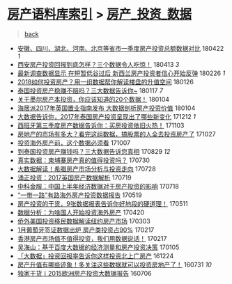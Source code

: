 [房产语料库索引](../../README.md)  > [房产_投资_数据](房产_投资_数据.md)
====
> [back](../README.md)

- [安徽、四川、湖北、河南、北京等省市一季度房产投资总额数据对比](http://jkwz.applinzi.com/ittc/7094826320435610630.html#%E5%AE%89%E5%BE%BD%E3%80%81%E5%9B%9B%E5%B7%9D%E3%80%81%E6%B9%96%E5%8C%97%E3%80%81%E6%B2%B3%E5%8D%97%E3%80%81%E5%8C%97%E4%BA%AC%E7%AD%89%E7%9C%81%E5%B8%82%E4%B8%80%E5%AD%A3%E5%BA%A6%E6%88%BF%E4%BA%A7%E6%8A%95%E8%B5%84%E6%80%BB%E9%A2%9D%E6%95%B0%E6%8D%AE%E5%AF%B9%E6%AF%94) 180422 *1* 
- [西安房产投资回报到底怎样？三个数据令人吃惊！](http://jkwz.applinzi.com/ittc/7091328374222095371.html#%E8%A5%BF%E5%AE%89%E6%88%BF%E4%BA%A7%E6%8A%95%E8%B5%84%E5%9B%9E%E6%8A%A5%E5%88%B0%E5%BA%95%E6%80%8E%E6%A0%B7%EF%BC%9F%E4%B8%89%E4%B8%AA%E6%95%B0%E6%8D%AE%E4%BB%A4%E4%BA%BA%E5%90%83%E6%83%8A%EF%BC%81) 180413 *3* 
- [最新调查数据显示 在短暂低谷过后 新西兰房产投资者信心开始反弹](http://jkwz.applinzi.com/ittc/7074382915926754310.html#%E6%9C%80%E6%96%B0%E8%B0%83%E6%9F%A5%E6%95%B0%E6%8D%AE%E6%98%BE%E7%A4%BA+%E5%9C%A8%E7%9F%AD%E6%9A%82%E4%BD%8E%E8%B0%B7%E8%BF%87%E5%90%8E+%E6%96%B0%E8%A5%BF%E5%85%B0%E6%88%BF%E4%BA%A7%E6%8A%95%E8%B5%84%E8%80%85%E4%BF%A1%E5%BF%83%E5%BC%80%E5%A7%8B%E5%8F%8D%E5%BC%B9) 180226 *1* 
- [2018如何投资房产？用一组数据帮你解读楼盘的升值空间](http://jkwz.applinzi.com/ittc/7062873537079936010.html#2018%E5%A6%82%E4%BD%95%E6%8A%95%E8%B5%84%E6%88%BF%E4%BA%A7%EF%BC%9F%E7%94%A8%E4%B8%80%E7%BB%84%E6%95%B0%E6%8D%AE%E5%B8%AE%E4%BD%A0%E8%A7%A3%E8%AF%BB%E6%A5%BC%E7%9B%98%E7%9A%84%E5%8D%87%E5%80%BC%E7%A9%BA%E9%97%B4) 180126  
- [泰国投资房产稳赚不赔吗？三大数据告诉你~](http://jkwz.applinzi.com/ittc/7059515820621693959.html#%E6%B3%B0%E5%9B%BD%E6%8A%95%E8%B5%84%E6%88%BF%E4%BA%A7%E7%A8%B3%E8%B5%9A%E4%B8%8D%E8%B5%94%E5%90%97%EF%BC%9F%E4%B8%89%E5%A4%A7%E6%95%B0%E6%8D%AE%E5%91%8A%E8%AF%89%E4%BD%A0%7E) 180117 *7* 
- [关于墨尔房产本投资，你应该知道的20个数据！](http://jkwz.applinzi.com/ittc/7054793349653857286.html#%E5%85%B3%E4%BA%8E%E5%A2%A8%E5%B0%94%E6%88%BF%E4%BA%A7%E6%9C%AC%E6%8A%95%E8%B5%84%EF%BC%8C%E4%BD%A0%E5%BA%94%E8%AF%A5%E7%9F%A5%E9%81%93%E7%9A%8420%E4%B8%AA%E6%95%B0%E6%8D%AE%EF%BC%81) 180104  
- [海居派2017年英国置业指南发布 大数据剖析房产投资价值](http://jkwz.applinzi.com/ittc/7054680064019399696.html#%E6%B5%B7%E5%B1%85%E6%B4%BE2017%E5%B9%B4%E8%8B%B1%E5%9B%BD%E7%BD%AE%E4%B8%9A%E6%8C%87%E5%8D%97%E5%8F%91%E5%B8%83+%E5%A4%A7%E6%95%B0%E6%8D%AE%E5%89%96%E6%9E%90%E6%88%BF%E4%BA%A7%E6%8A%95%E8%B5%84%E4%BB%B7%E5%80%BC) 180104  
- [大数据告诉你，2017年泰国房产投资呈现出了哪些新变化](http://jkwz.applinzi.com/ittc/7046113344434471952.html#%E5%A4%A7%E6%95%B0%E6%8D%AE%E5%91%8A%E8%AF%89%E4%BD%A0%EF%BC%8C2017%E5%B9%B4%E6%B3%B0%E5%9B%BD%E6%88%BF%E4%BA%A7%E6%8A%95%E8%B5%84%E5%91%88%E7%8E%B0%E5%87%BA%E4%BA%86%E5%93%AA%E4%BA%9B%E6%96%B0%E5%8F%98%E5%8C%96) 171212 *1* 
- [西班牙第三季度房产数据告诉你：买房投资依旧火热！](http://jkwz.applinzi.com/ittc/7031746154063201296.html#%E8%A5%BF%E7%8F%AD%E7%89%99%E7%AC%AC%E4%B8%89%E5%AD%A3%E5%BA%A6%E6%88%BF%E4%BA%A7%E6%95%B0%E6%8D%AE%E5%91%8A%E8%AF%89%E4%BD%A0%EF%BC%9A%E4%B9%B0%E6%88%BF%E6%8A%95%E8%B5%84%E4%BE%9D%E6%97%A7%E7%81%AB%E7%83%AD%EF%BC%81) 171103  
- [房地产的市场有多大？看完这组数据，搞股票的人全去投资房产了](http://jkwz.applinzi.com/ittc/7029147850603234321.html#%E6%88%BF%E5%9C%B0%E4%BA%A7%E7%9A%84%E5%B8%82%E5%9C%BA%E6%9C%89%E5%A4%9A%E5%A4%A7%EF%BC%9F%E7%9C%8B%E5%AE%8C%E8%BF%99%E7%BB%84%E6%95%B0%E6%8D%AE%EF%BC%8C%E6%90%9E%E8%82%A1%E7%A5%A8%E7%9A%84%E4%BA%BA%E5%85%A8%E5%8E%BB%E6%8A%95%E8%B5%84%E6%88%BF%E4%BA%A7%E4%BA%86) 171027  
- [投资海外房产前，这个数据必须看](http://jkwz.applinzi.com/ittc/7021614567833207825.html#%E6%8A%95%E8%B5%84%E6%B5%B7%E5%A4%96%E6%88%BF%E4%BA%A7%E5%89%8D%EF%BC%8C%E8%BF%99%E4%B8%AA%E6%95%B0%E6%8D%AE%E5%BF%85%E9%A1%BB%E7%9C%8B) 171007  
- [到泰国投资房产赚钱吗？三大数据告诉您真相](http://jkwz.applinzi.com/ittc/7007160987751547920.html#%E5%88%B0%E6%B3%B0%E5%9B%BD%E6%8A%95%E8%B5%84%E6%88%BF%E4%BA%A7%E8%B5%9A%E9%92%B1%E5%90%97%EF%BC%9F%E4%B8%89%E5%A4%A7%E6%95%B0%E6%8D%AE%E5%91%8A%E8%AF%89%E6%82%A8%E7%9C%9F%E7%9B%B8) 170829 *12* 
- [真实数据：柬埔寨房产真的值得投资吗？](http://jkwz.applinzi.com/ittc/6996022000429302801.html#%E7%9C%9F%E5%AE%9E%E6%95%B0%E6%8D%AE%EF%BC%9A%E6%9F%AC%E5%9F%94%E5%AF%A8%E6%88%BF%E4%BA%A7%E7%9C%9F%E7%9A%84%E5%80%BC%E5%BE%97%E6%8A%95%E8%B5%84%E5%90%97%EF%BC%9F) 170730  
- [大数据解读！希腊房产市场分析与投资走向](http://jkwz.applinzi.com/ittc/6995444870033179665.html#%E5%A4%A7%E6%95%B0%E6%8D%AE%E8%A7%A3%E8%AF%BB%EF%BC%81%E5%B8%8C%E8%85%8A%E6%88%BF%E4%BA%A7%E5%B8%82%E5%9C%BA%E5%88%86%E6%9E%90%E4%B8%8E%E6%8A%95%E8%B5%84%E8%B5%B0%E5%90%91) 170728  
- [涌正投资：2017英国房产数据解析](http://jkwz.applinzi.com/ittc/6992054625266828305.html#%E6%B6%8C%E6%AD%A3%E6%8A%95%E8%B5%84%EF%BC%9A2017%E8%8B%B1%E5%9B%BD%E6%88%BF%E4%BA%A7%E6%95%B0%E6%8D%AE%E8%A7%A3%E6%9E%90) 170719  
- [中科金服：中国上半年经济数据对于房产投资的影响](http://jkwz.applinzi.com/ittc/6991699160083203089.html#%E4%B8%AD%E7%A7%91%E9%87%91%E6%9C%8D%EF%BC%9A%E4%B8%AD%E5%9B%BD%E4%B8%8A%E5%8D%8A%E5%B9%B4%E7%BB%8F%E6%B5%8E%E6%95%B0%E6%8D%AE%E5%AF%B9%E4%BA%8E%E6%88%BF%E4%BA%A7%E6%8A%95%E8%B5%84%E7%9A%84%E5%BD%B1%E5%93%8D) 170718  
- [“一带一路”有路海外房产投资数据报告](http://jkwz.applinzi.com/ittc/6969328034321531909.html#%E2%80%9C%E4%B8%80%E5%B8%A6%E4%B8%80%E8%B7%AF%E2%80%9D%E6%9C%89%E8%B7%AF%E6%B5%B7%E5%A4%96%E6%88%BF%E4%BA%A7%E6%8A%95%E8%B5%84%E6%95%B0%E6%8D%AE%E6%8A%A5%E5%91%8A) 170519  
- [房产投资的干货，9张数据报表告诉你好地段的硬道理！](http://jkwz.applinzi.com/ittc/6966068760438899717.html#%E6%88%BF%E4%BA%A7%E6%8A%95%E8%B5%84%E7%9A%84%E5%B9%B2%E8%B4%A7%EF%BC%8C9%E5%BC%A0%E6%95%B0%E6%8D%AE%E6%8A%A5%E8%A1%A8%E5%91%8A%E8%AF%89%E4%BD%A0%E5%A5%BD%E5%9C%B0%E6%AE%B5%E7%9A%84%E7%A1%AC%E9%81%93%E7%90%86%EF%BC%81) 170511  
- [数据分析：为啥国人开始投资海外房产](http://jkwz.applinzi.com/ittc/6958275163157169157.html#%E6%95%B0%E6%8D%AE%E5%88%86%E6%9E%90%EF%BC%9A%E4%B8%BA%E5%95%A5%E5%9B%BD%E4%BA%BA%E5%BC%80%E5%A7%8B%E6%8A%95%E8%B5%84%E6%B5%B7%E5%A4%96%E6%88%BF%E4%BA%A7) 170420  
- [侨外美国投资移民数据解读纽约房产市场](http://jkwz.applinzi.com/ittc/6940869242319799301.html#%E4%BE%A8%E5%A4%96%E7%BE%8E%E5%9B%BD%E6%8A%95%E8%B5%84%E7%A7%BB%E6%B0%91%E6%95%B0%E6%8D%AE%E8%A7%A3%E8%AF%BB%E7%BA%BD%E7%BA%A6%E6%88%BF%E4%BA%A7%E5%B8%82%E5%9C%BA) 170303  
- [1月葡萄牙签证数据出炉 房产类投资占90%](http://jkwz.applinzi.com/ittc/6935657592985748485.html#1%E6%9C%88%E8%91%A1%E8%90%84%E7%89%99%E7%AD%BE%E8%AF%81%E6%95%B0%E6%8D%AE%E5%87%BA%E7%82%89+%E6%88%BF%E4%BA%A7%E7%B1%BB%E6%8A%95%E8%B5%84%E5%8D%A090%25) 170217  
- [香港房产市场值不值得投资，我们用数据说话！](http://jkwz.applinzi.com/ittc/6935612812729779205.html#%E9%A6%99%E6%B8%AF%E6%88%BF%E4%BA%A7%E5%B8%82%E5%9C%BA%E5%80%BC%E4%B8%8D%E5%80%BC%E5%BE%97%E6%8A%95%E8%B5%84%EF%BC%8C%E6%88%91%E4%BB%AC%E7%94%A8%E6%95%B0%E6%8D%AE%E8%AF%B4%E8%AF%9D%EF%BC%81) 170217  
- [吴海山：基于百度大数据的经济测量和房产投资决策](http://jkwz.applinzi.com/ittc/6919601258142106629.html#%E5%90%B4%E6%B5%B7%E5%B1%B1%EF%BC%9A%E5%9F%BA%E4%BA%8E%E7%99%BE%E5%BA%A6%E5%A4%A7%E6%95%B0%E6%8D%AE%E7%9A%84%E7%BB%8F%E6%B5%8E%E6%B5%8B%E9%87%8F%E5%92%8C%E6%88%BF%E4%BA%A7%E6%8A%95%E8%B5%84%E5%86%B3%E7%AD%96) 170105  
- [「大数据」投资回报率告诉你这样投资北上广房产](http://jkwz.applinzi.com/ittc/6915262158719157253.html#%E3%80%8C%E5%A4%A7%E6%95%B0%E6%8D%AE%E3%80%8D%E6%8A%95%E8%B5%84%E5%9B%9E%E6%8A%A5%E7%8E%87%E5%91%8A%E8%AF%89%E4%BD%A0%E8%BF%99%E6%A0%B7%E6%8A%95%E8%B5%84%E5%8C%97%E4%B8%8A%E5%B9%BF%E6%88%BF%E4%BA%A7) 161224  
- [房产升值有哪些迹象！多关注这些数据就可以投资房地产了！](http://jkwz.applinzi.com/ittc/6860945675797398532.html#%E6%88%BF%E4%BA%A7%E5%8D%87%E5%80%BC%E6%9C%89%E5%93%AA%E4%BA%9B%E8%BF%B9%E8%B1%A1%EF%BC%81%E5%A4%9A%E5%85%B3%E6%B3%A8%E8%BF%99%E4%BA%9B%E6%95%B0%E6%8D%AE%E5%B0%B1%E5%8F%AF%E4%BB%A5%E6%8A%95%E8%B5%84%E6%88%BF%E5%9C%B0%E4%BA%A7%E4%BA%86%EF%BC%81) 160731 *10* 
- [独家干货丨2015欧洲房产投资大数据报告](http://jkwz.applinzi.com/ittc/6848091087541109764.html#%E7%8B%AC%E5%AE%B6%E5%B9%B2%E8%B4%A7%E4%B8%A82015%E6%AC%A7%E6%B4%B2%E6%88%BF%E4%BA%A7%E6%8A%95%E8%B5%84%E5%A4%A7%E6%95%B0%E6%8D%AE%E6%8A%A5%E5%91%8A) 160706  
